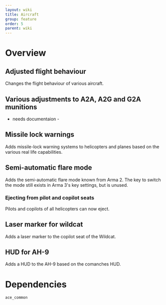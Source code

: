 ```yaml
---
layout: wiki
title: Aircraft
group: feature
order: 5
parent: wiki
---
```

# Overview
## Adjusted flight behaviour
Changes the flight behaviour of various aircraft.
## Various adjustments to A2A, A2G and G2A munitions
- needs documentaion -
## Missile lock warnings
Adds missile-lock warning systems to helicopters and planes based on the various real life capabilities.
## Semi-automatic flare mode
Adds the semi-automatic flare mode known from Arma 2. The key to switch the mode still exists in Arma 3's key settings, but is unused.
### Ejecting from pilot and copilot seats
Pilots and copilots of all helicopters can now eject.
## Laser marker for wildcat
Adds a laser marker to the copilot seat of the Wildcat.
## HUD for AH-9
Adds a HUD to the AH-9 based on the comanches HUD.

# Dependencies
`ace_common`
